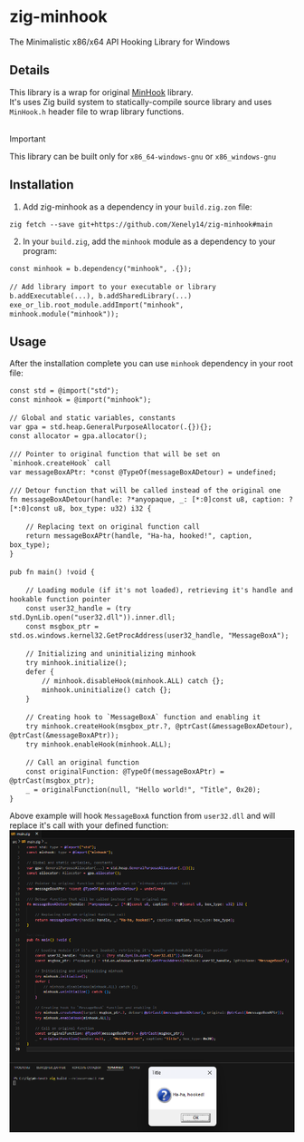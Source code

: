 # zig-minhook
The Minimalistic x86/x64 API Hooking Library for Windows

## Details
This library is a wrap for original [MinHook](https://github.com/TsudaKageyu/minhook) library.<br>
It's uses Zig build system to statically-compile source library and uses `MinHook.h` header file to wrap library functions.<br><br>

> [!Important]  
> This library can be built only for `x86_64-windows-gnu` or `x86_windows-gnu`

## Installation
1. Add zig-minhook as a dependency in your `build.zig.zon` file:
```
zig fetch --save git+https://github.com/Xenely14/zig-minhook#main
```
2. In your `build.zig`, add the `minhook` module as a dependency to your program:
```zig
const minhook = b.dependency("minhook", .{});

// Add library import to your executable or library b.addExecutable(...), b.addSharedLibrary(...)
exe_or_lib.root_module.addImport("minhook", minhook.module("minhook"));
```

## Usage
After the installation complete you can use `minhook` dependency in your root file:
```zig
const std = @import("std");
const minhook = @import("minhook");

// Global and static variables, constants
var gpa = std.heap.GeneralPurposeAllocator(.{}){};
const allocator = gpa.allocator();

/// Pointer to original function that will be set on `minhook.createHook` call
var messageBoxAPtr: *const @TypeOf(messageBoxADetour) = undefined;

/// Detour function that will be called instead of the original one
fn messageBoxADetour(handle: ?*anyopaque, _: [*:0]const u8, caption: ?[*:0]const u8, box_type: u32) i32 {

    // Replacing text on original function call
    return messageBoxAPtr(handle, "Ha-ha, hooked!", caption, box_type);
}

pub fn main() !void {

    // Loading module (if it's not loaded), retrieving it's handle and hookable function pointer
    const user32_handle = (try std.DynLib.open("user32.dll")).inner.dll;
    const msgbox_ptr = std.os.windows.kernel32.GetProcAddress(user32_handle, "MessageBoxA");

    // Initializing and uninitializing minhook
    try minhook.initialize();
    defer {
        // minhook.disableHook(minhook.ALL) catch {};
        minhook.uninitialize() catch {};
    }

    // Creating hook to `MessageBoxA` function and enabling it
    try minhook.createHook(msgbox_ptr.?, @ptrCast(&messageBoxADetour), @ptrCast(&messageBoxAPtr));
    try minhook.enableHook(minhook.ALL);

    // Call an original function
    const originalFunction: @TypeOf(messageBoxAPtr) = @ptrCast(msgbox_ptr);
    _ = originalFunction(null, "Hello world!", "Title", 0x20);
}
```

Above example will hook `MessageBoxA` function from `user32.dll` and will replace it's call with your defined function:
![Usage example](imgs/example.png)
